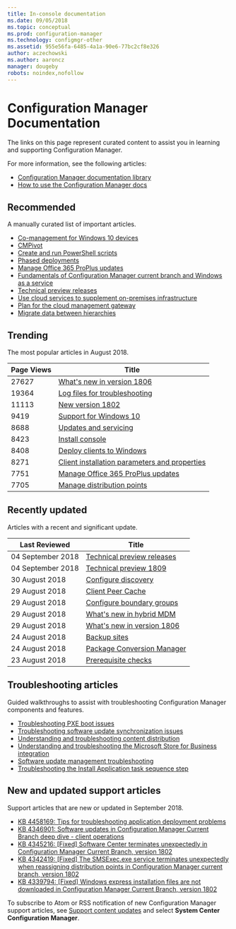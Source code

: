```yaml
---
title: In-console documentation
ms.date: 09/05/2018
ms.topic: conceptual
ms.prod: configuration-manager
ms.technology: configmgr-other
ms.assetid: 955e56fa-6485-4a1a-90e6-77bc2cf8e326
author: aczechowski
ms.author: aaroncz
manager: dougeby
robots: noindex,nofollow
---
```


<!-- 
feature 1357546
This page displays in-console, under the Community workspace, Documentation node. 
-->


# Configuration Manager Documentation
The links on this page represent curated content to assist you in learning and supporting Configuration Manager. 

For more information, see the following articles:
- [Configuration Manager documentation library](https://docs.microsoft.com/sccm)  
- [How to use the Configuration Manager docs](https://docs.microsoft.com/sccm/core/understand/use-docs)



## Recommended 
A manually curated list of important articles.

- [Co-management for Windows 10 devices](/sccm/core/clients/manage/co-management-overview)  
- [CMPivot](/sccm/core/servers/manage/cmpivot)  
- [Create and run PowerShell scripts](/sccm/apps/deploy-use/create-deploy-scripts)  
- [Phased deployments](/sccm/osd/deploy-use/create-phased-deployment-for-task-sequence)  
- [Manage Office 365 ProPlus updates](/sccm/sum/deploy-use/manage-office-365-proplus-updates)  
- [Fundamentals of Configuration Manager current branch and Windows as a service](/sccm/core/understand/configuration-manager-and-windows-as-service)
- [Technical preview releases](/sccm/core/get-started/technical-preview)
- [Use cloud services to supplement on-premises infrastructure](/sccm/core/understand/use-cloud-services)
- [Plan for the cloud management gateway](/sccm/core/clients/manage/plan-cloud-management-gateway)
- [Migrate data between hierarchies](/sccm/core/migration/migrate-data-between-hierarchies)



## Trending
The most popular articles in August 2018.

| Page Views | Title | 
| ----- | ----- | 
| 27627 | [What's new in version 1806](/sccm/core/plan-design/changes/whats-new-in-version-1806) |
| 19364 | [Log files for troubleshooting](/sccm/core/plan-design/hierarchy/log-files) |
| 11113 | [New version 1802](/sccm/core/plan-design/changes/whats-new-in-version-1802) |
| 9419 | [Support for Windows 10](/sccm/core/plan-design/configs/support-for-windows-10) |
| 8688 | [Updates and servicing](/sccm/core/servers/manage/updates) |
| 8423 | [Install console](/sccm/core/servers/deploy/install/install-consoles) |
| 8408 | [Deploy clients to Windows](/sccm/core/clients/deploy/deploy-clients-to-windows-computers) |
| 8271 | [Client installation parameters and properties](/sccm/core/clients/deploy/about-client-installation-properties) |
| 7751 | [Manage Office 365 ProPlus updates](/sccm/sum/deploy-use/manage-office-365-proplus-updates) |
| 7705 | [Manage distribution points](/sccm/core/servers/deploy/configure/install-and-configure-distribution-points) |



## Recently updated
Articles with a recent and significant update.

| Last Reviewed | Title | 
|-----|-----|
| 04 September 2018 | [Technical preview releases](/sccm/core/get-started/technical-preview) |
| 04 September 2018 | [Technical preview 1809](/sccm/core/get-started/capabilities-in-technical-preview-1809) |
| 30 August 2018 | [Configure discovery](/sccm/core/servers/deploy/configure/configure-discovery-methods) |
| 29 August 2018 | [Client Peer Cache](/sccm/core/plan-design/hierarchy/client-peer-cache) |
| 29 August 2018 | [Configure boundary groups](/sccm/core/servers/deploy/configure/boundary-groups) |
| 29 August 2018 | [What's new in hybrid MDM](/sccm/mdm/understand/whats-new-in-hybrid-mobile-device-management) |
| 29 August 2018 | [What's new in version 1806](/sccm/core/plan-design/changes/whats-new-in-version-1806) |
| 24 August 2018 | [Backup sites](/sccm/core/servers/manage/backup-and-recovery) |
| 24 August 2018 | [Package Conversion Manager](/sccm/apps/pcm/package-conversion-manager) |
| 23 August 2018 | [Prerequisite checks](/sccm/core/servers/deploy/install/list-of-prerequisite-checks) |



## Troubleshooting articles
Guided walkthroughs to assist with troubleshooting Configuration Manager components and features.

- [Troubleshooting PXE boot issues](https://support.microsoft.com/help/10082)
- [Troubleshooting software update synchronization issues](https://support.microsoft.com/help/10059)
- [Understanding and troubleshooting content distribution](https://support.microsoft.com/help/4000401)
- [Understanding and troubleshooting the Microsoft Store for Business integration](https://support.microsoft.com/help/4010214)
- [Software update management troubleshooting](https://support.microsoft.com/help/10680)
- [Troubleshooting the Install Application task sequence step](https://support.microsoft.com/help/18408/)



## New and updated support articles
Support articles that are new or updated in September 2018.

- [KB 4458169: Tips for troubleshooting application deployment problems](https://support.microsoft.com/help/4458169)  
- [KB 4346901: Software updates in Configuration Manager Current Branch deep dive - client operations](https://support.microsoft.com/help/4346901)  
- [KB 4345216: [Fixed] Software Center terminates unexpectedly in Configuration Manager Current Branch, version 1802](https://support.microsoft.com/help/4345216)  
- [KB 4342419: [Fixed] The SMSExec.exe service terminates unexpectedly when reassigning distribution points in Configuration Manager current branch, version 1802](https://support.microsoft.com/help/4342419)  
- [KB 4339794: [Fixed] Windows express installation files are not downloaded in Configuration Manager Current Branch, version 1802](https://support.microsoft.com/help/4339794)  


To subscribe to Atom or RSS notification of new Configuration Manager support articles, see [Support content updates](https://support.microsoft.com/help/4089498/) and select **System Center Configuration Manager**.  
